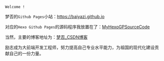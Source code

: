 `Welcome !`

梦否的`Github Pages`小站：https://baiyazi.github.io

对应的`Hexo Github Pages`的源码程序我放置在了：[MyHexoGPSourceCode](https://github.com/baiyazi/MyHexoGPSourceCode)

当然，主要的博客地址为：[梦否_CSDN博客](https://blog.csdn.net/qq_26460841)



励志成为大前端开发工程师，努力提高自己专业水平能力，为祖国的现代化建设贡献自己的一份力量。